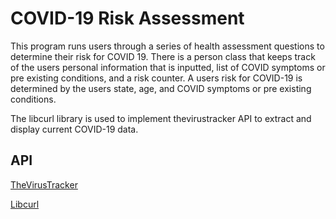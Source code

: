 # COVID-19 Risk Assessment
This program runs users through a series of health assessment questions to determine their risk for COVID 19. There is a person class that keeps track of the users
personal information that is inputted, list of COVID symptoms or pre existing conditions, and a risk counter. A users risk for COVID-19 is determined by the users
state, age, and COVID symptoms or pre existing conditions. 

The libcurl library is used to implement thevirustracker API to extract and display current COVID-19 data. 

## API
[TheVirusTracker](https://thevirustracker.com/)

[Libcurl](https://curl.haxx.se/libcurl/)
